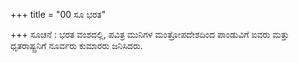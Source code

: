 +++
title = "00 ಸೂ ಭರತ"

+++
ಸೂಚನೆ : ಭರತ ವಂಶದಲ್ಲಿ, ಪವಿತ್ರ ಮುನಿಗಳ ಮಂತ್ರೋಪದೇಶದಿಂದ ಪಾಂಡುವಿಗೆ ಐವರು ಮತ್ತು ಧೃತರಾಷ್ಟ್ರನಿಗೆ ನೂರ್ವರು ಕುಮಾರರು ಜನಿಸಿದರು.
